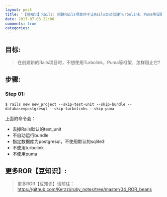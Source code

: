 ```yaml
---
layout: post
title: '【豆知识】Rails: 创建Rails项目时不让Rails自动创建Turbolink，Puma等设置'
date: 2017-07-03 22:06
comments: true
categories: 
---
```

## 目标:
> 在创建新的Rails项目时，不想使用Turbolink，Puma等框架，怎样阻止它?

## 步骤:

### Step 01:

```$ rails new new_project --skip-test-unit --skip-bundle --database=postgresql --skip-turbolinks --skip-puma```

上面的命令会：

* 去掉Rails默认的test_unit
* 不自动运行bundle
* 指定数据库为postgresql，不使用默认的sqlite3
* 不使用turbolink
* 不使用puma


## 更多ROR【豆知识】:
> 更多ROR【豆知识】请前往：https://github.com/Kerzzi/ruby_notes/tree/master/04_ROR_beans